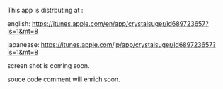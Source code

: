This app is distrbuting at :

english:
https://itunes.apple.com/en/app/crystalsuger/id689723657?ls=1&mt=8

japanease:
https://itunes.apple.com/jp/app/crystalsuger/id689723657?ls=1&mt=8


screen shot is coming soon.

souce code comment will enrich soon.
